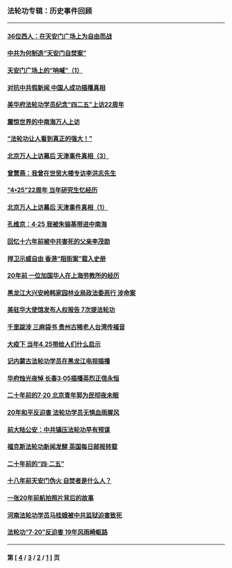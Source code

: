### 法轮功专辑：历史事件回顾
---
#### [36位西人：在天安门广场上为自由而战](../../pages/nf5793/n13390029.md?05270430) 
#### [中共为何制造“天安门自焚案”](../../pages/nf5793/n13183270.md?05270430) 
#### [天安门广场上的“呐喊”（1）](../../pages/nf5793/n13105277.md?05270430) 
#### [对抗中共假新闻 中国人成功插播真相](../../pages/nf5793/n12910618.md?05270430) 
#### [美华府法轮功学员纪念“四二五”上访22周年](../../pages/nf5793/n12904445.md?05270430) 
#### [震惊世界的中南海万人上访](../../pages/nf5793/n12903976.md?05270430) 
#### [“法轮功让人看到真正的强大！”](../../pages/nf5793/n12903195.md?05270430) 
#### [北京万人上访幕后 天津事件真相（3）](../../pages/nf5793/n12902807.md?05270430) 
#### [曾慧燕：我曾在世贸大楼专访李洪志先生](../../pages/nf5793/n12898729.md?05270430) 
#### [“4•25”22周年 当年研究生忆经历](../../pages/nf5793/n12894152.md?05270430) 
#### [北京万人上访幕后 天津事件真相（1）](../../pages/nf5793/n12885174.md?05270430) 
#### [孔维京：4·25 我被朱镕基带进中南海](../../pages/nf5793/n12864987.md?05270430) 
#### [回忆十六年前被中共害死的父亲李茂勋](../../pages/nf5793/n12880270.md?05270430) 
#### [捍卫示威自由 香港“阻街案”载入史册](../../pages/nf5793/n12811245.md?05270430) 
#### [20年前 一位加国华人在上海劳教所的经历](../../pages/nf5793/n12707932.md?05270430) 
#### [黑龙江大兴安岭韩家园林业局政法委恶行 涉命案](../../pages/nf5793/n12622815.md?05270430) 
#### [美驻华大使馆发布人权报告 7次提法轮功](../../pages/nf5793/n12520541.md?05270430) 
#### [千里跋涉 三麻袋书 贵州古稀老人台湾传福音](../../pages/nf5793/n12198750.md?05270430) 
#### [大疫下 当年4.25带给人们什么启示](../../pages/nf5793/n12058565.md?05270430) 
#### [记内蒙古法轮功学员在黑龙江电视插播](../../pages/nf5793/n11699194.md?05270430) 
#### [华府烛光夜悼 长春3·05插播英烈正信永恒](../../pages/nf5793/n11397432.md?05270430) 
#### [二十年前的7·20 北京青年郭为民彻夜未眠](../../pages/nf5793/n11354195.md?05270430) 
#### [20年和平反迫害 法轮功学员无惧血雨腥风](../../pages/nf5793/n11348279.md?05270430) 
#### [前大陆公安：中共镇压法轮功早有预谋](../../pages/nf5793/n11352168.md?05270430) 
#### [福克斯法轮功新闻发酵  英国每日邮报转载](../../pages/nf5793/n11285952.md?05270430) 
#### [二十年前的“四·二五”](../../pages/nf5793/n11207639.md?05270430) 
#### [十八年前天安门伪火 自焚者是什么人？](../../pages/nf5793/n10996556.md?05270430) 
#### [一张20年前航拍照片背后的故事](../../pages/nf5793/n10693797.md?05270430) 
#### [河南法轮功学员马桂娥被中共监狱迫害致死](../../pages/nf5793/n10684974.md?05270430) 
#### [法轮功“7‧20”反迫害 19年风雨崎岖路](../../pages/nf5793/n10570834.md?05270430) 

---
#### 第 [ [4](./4.md?05270430) / [3](./3.md?05270430) / [2](./2.md?05270430) / [1](./1.md?05270430) ] 页
